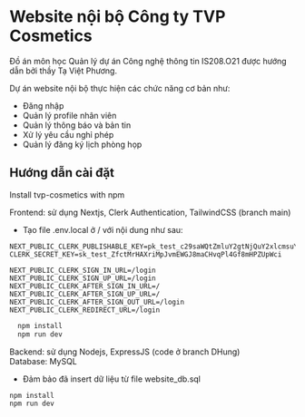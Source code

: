 
# Website nội bộ Công ty TVP Cosmetics

Đồ án môn học Quản lý dự án Công nghệ thông tin IS208.O21 được hướng dẫn bởi thầy Tạ Việt Phương.

Dự án website nội bộ thực hiện các chức năng cơ bản như: 

* Đăng nhập  
* Quản lý profile nhân viên
* Quản lý thông báo và bản tin
* Xử lý yêu cầu nghỉ phép
* Quản lý đăng ký lịch phòng họp




## Hướng dẫn cài đặt

Install tvp-cosmetics with npm

Frontend: sử dụng Nextjs, Clerk Authentication, TailwindCSS  (branch main)
* Tạo file .env.local ở / với nội dung như sau:

```
NEXT_PUBLIC_CLERK_PUBLISHABLE_KEY=pk_test_c29saWQtZmluY2gtNjQuY2xlcmsuYWNjb3VudHMuZGV2JA
CLERK_SECRET_KEY=sk_test_ZfctMrHAXriMpJvmEWGJ8maCHvqPl4Gf8mHPZUpWci

NEXT_PUBLIC_CLERK_SIGN_IN_URL=/login
NEXT_PUBLIC_CLERK_SIGN_UP_URL=/login
NEXT_PUBLIC_CLERK_AFTER_SIGN_IN_URL=/
NEXT_PUBLIC_CLERK_AFTER_SIGN_UP_URL=/
NEXT_PUBLIC_CLERK_AFTER_SIGN_OUT_URL=/login
NEXT_PUBLIC_CLERK_REDIRECT_URL=/login
```

```bash
  npm install
  npm run dev
```
Backend: sử dụng Nodejs, ExpressJS (code ở branch DHung)  
Database: MySQL  

* Đảm bảo đã insert dữ liệu từ file website_db.sql

```bash
npm install
npm run dev
```



